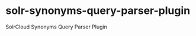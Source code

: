 solr-synonyms-query-parser-plugin
=======================

SolrCloud Synonyms Query Parser Plugin



